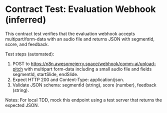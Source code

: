 # Contract Test: Evaluation Webhook (inferred)

This contract test verifies that the evaluation webhook accepts multipart/form-data with an audio file and returns JSON with segmentId, score, and feedback.

Test steps (automated):

1. POST to https://n8n.awesomejerry.space/webhook/comm-ai/upload-pitch with multipart form-data including a small audio file and fields segmentId, startSlide, endSlide.
2. Expect HTTP 200 and Content-Type: application/json.
3. Validate JSON schema: segmentId (string), score (number), feedback (string).

Notes: For local TDD, mock this endpoint using a test server that returns the expected JSON.
